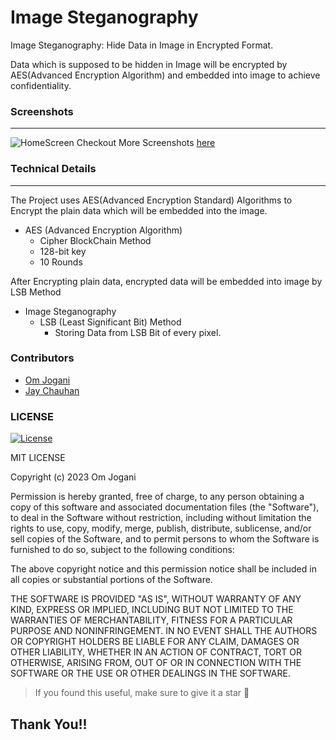# Image Steganography
Image Steganography: Hide Data in Image in Encrypted Format.

Data which is supposed to be hidden in Image will be encrypted by AES(Advanced Encryption Algorithm) and embedded into image to achieve confidentiality.


### Screenshots

---
![HomeScreen](https://github.com/omjogani/Image-steganography/blob/master/Screenshots/home_screen.JPG?raw=true "Home Screen")
Checkout More Screenshots [here](https://github.com/omjogani/Image-steganography/tree/master/Screenshots)

### Technical Details

---
The Project uses AES(Advanced Encryption Standard) Algorithms to Encrypt the plain data which will be embedded into the image.
- AES (Advanced Encryption Algorithm)
  - Cipher BlockChain Method
  - 128-bit key
  - 10 Rounds

After Encrypting plain data, encrypted data will be embedded into image by LSB Method
- Image Steganography
  - LSB (Least Significant Bit) Method
    - Storing Data from LSB Bit of every pixel.

### Contributors

- [Om Jogani](https://github.com/omjogani)
- [Jay Chauhan](https://github.com/jaychauhan-22)

### LICENSE
[![License](https://img.shields.io/github/license/omjogani/Image-steganography?color=565BDD&style=for-the-badge)](./LICENSE)

MIT LICENSE

Copyright (c) 2023 Om Jogani

Permission is hereby granted, free of charge, to any person obtaining a copy
of this software and associated documentation files (the "Software"), to deal
in the Software without restriction, including without limitation the rights
to use, copy, modify, merge, publish, distribute, sublicense, and/or sell
copies of the Software, and to permit persons to whom the Software is
furnished to do so, subject to the following conditions:

The above copyright notice and this permission notice shall be included in all
copies or substantial portions of the Software.

THE SOFTWARE IS PROVIDED "AS IS", WITHOUT WARRANTY OF ANY KIND, EXPRESS OR
IMPLIED, INCLUDING BUT NOT LIMITED TO THE WARRANTIES OF MERCHANTABILITY,
FITNESS FOR A PARTICULAR PURPOSE AND NONINFRINGEMENT. IN NO EVENT SHALL THE
AUTHORS OR COPYRIGHT HOLDERS BE LIABLE FOR ANY CLAIM, DAMAGES OR OTHER
LIABILITY, WHETHER IN AN ACTION OF CONTRACT, TORT OR OTHERWISE, ARISING FROM,
OUT OF OR IN CONNECTION WITH THE SOFTWARE OR THE USE OR OTHER DEALINGS IN THE
SOFTWARE.

>If you found this useful, make sure to give it a star 🌟
## Thank You!!
